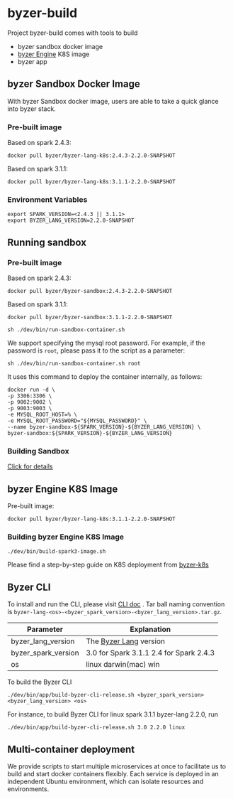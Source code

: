 # byzer-build

Project byzer-build comes with tools to build
- byzer sandbox docker image
- [byzer Engine](https://github.com/byzer-org/byzer-lang/) K8S image
- byzer app

## byzer Sandbox Docker Image
With byzer Sandbox docker image, users are able to take a quick glance into byzer stack.

### Pre-built image
Based on spark 2.4.3:
```
docker pull byzer/byzer-lang-k8s:2.4.3-2.2.0-SNAPSHOT
```

Based on spark 3.1.1:
```
docker pull byzer/byzer-lang-k8s:3.1.1-2.2.0-SNAPSHOT
```

### Environment Variables
```
export SPARK_VERSION=<2.4.3 || 3.1.1>
export BYZER_LANG_VERSION=2.2.0-SNAPSHOT
```

## Running sandbox

### Pre-built image

Based on spark 2.4.3:
```
docker pull byzer/byzer-sandbox:2.4.3-2.2.0-SNAPSHOT
```

Based on spark 3.1.1:
```
docker pull byzer/byzer-sandbox:3.1.1-2.2.0-SNAPSHOT
```

```shell
sh ./dev/bin/run-sandbox-container.sh
```

We support specifying the mysql root password. For example, if the password is `root`, please pass it to the script as a parameter:
```shell
sh ./dev/bin/run-sandbox-container.sh root
```

It uses this command to deploy the container internally, as follows:

```
docker run -d \
-p 3306:3306 \
-p 9002:9002 \
-p 9003:9003 \
-e MYSQL_ROOT_HOST=% \
-e MYSQL_ROOT_PASSWORD="${MYSQL_PASSWORD}" \
--name byzer-sandbox-${SPARK_VERSION}-${BYZER_LANG_VERSION} \
byzer-sandbox:${SPARK_VERSION}-${BYZER_LANG_VERSION}
```

### Building Sandbox
[Click for details](./docs/sandbox.md)

## byzer Engine K8S Image

Pre-built image: 

```
docker pull byzer/byzer-lang-k8s:3.1.1-2.2.0-SNAPSHOT
```

### Building byzer Engine K8S Image
```shell
./dev/bin/build-spark3-image.sh
```

Please find a step-by-step guide on K8S deployment from [byzer-k8s](https://github.com/byzer-org/byzer-k8s)

## Byzer CLI
To install and run the CLI, please visit [CLI doc](https://docs.byzer.org/#/byzer-lang/zh-cn/installation/cli-installation) .
Tar ball naming convention is `byzer-lang-<os>-<byzer_spark_version>-<byzer_lang_version>.tar.gz`.

| Parameter           | Explanation                                                             |
|---------------------|-------------------------------------------------------------------------|
| byzer_lang_version  | The [Byzer Lang](https://github.com/byzer-org/byzer-lang/pulls) version |
| byzer_spark_version | 3.0 for Spark 3.1.1 2.4 for Spark 2.4.3                                 |
| os                  | linux darwin(mac) win                                                   |

To build the Byzer CLI
```shell
./dev/bin/app/build-byzer-cli-release.sh <byzer_spark_version> <byzer_lang_version> <os>
```
For instance, to build Byzer CLI for linux spark 3.1.1 byzer-lang 2.2.0, run
```shell
./dev/bin/app/build-byzer-cli-release.sh 3.0 2.2.0 linux
```

## Multi-container deployment

We provide scripts to start multiple microservices at once to facilitate us to build and start docker containers flexibly. Each service is deployed in an independent Ubuntu environment, which can isolate resources and environments.
